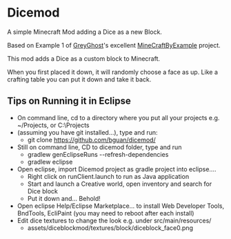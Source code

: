 # Dicemod

A simple Minecraft Mod adding a Dice as a new Block.

Based on Example 1 of [GreyGhost](https://github.com/TheGreyGhost)'s excellent [MineCraftByExample](https://github.com/TheGreyGhost/MinecraftByExample) project.

This mod adds a Dice as a custom block to Minecraft.

When you first placed it down, it will randomly choose a face as up.  Like a crafting table you can put it down and take it back.

## Tips on Running it in Eclipse
* On command line, cd to a directory where you put all your projects e.g. ~/Projects, or C:\Projects
* (assuming you have git installed…), type and run: 
  * git clone https://github.com/bguan/dicemod/
* Still on command line, CD to dicemod folder, type and run 
  * gradlew genEclipseRuns --refresh-dependencies 
  * gradlew eclipse
* Open eclipse, import Dicemod project as gradle project into eclipse…. 
  * Right click on runClient.launch to run as Java application
  * Start and launch a Creative world, open inventory and search for Dice block
  * Put it down and… Behold!
* Open eclipse Help/Eclipse Marketplace… to install Web Developer Tools, BndTools, EcliPaint (you may need to reboot after each install) 
* Edit dice textures to change the look e.g. under src/main/resources/
  * assets/diceblockmod/textures/block/diceblock_face0.png


